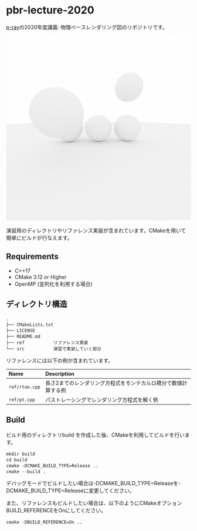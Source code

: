 # pbr-lecture-2020

[p-ray](https://p-ray.oskt.us/)の2020年度講義: 物理ベースレンダリング回のリポジトリです。

![](img/pt.png)

演習用のディレクトリやリファレンス実装が含まれています。CMakeを用いて簡単にビルドが行なえます。

## Requirements

* C++17
* CMake 3.12 or Higher
* OpenMP (並列化を利用する場合)

## ディレクトリ構造

```
.
├── CMakeLists.txt
├── LICENSE
├── README.md
├── ref           リファレンス実装
└── src           演習で実装していく部分
```

リファレンスには以下の例が含まれています。

|Name|Description|
|:--|:--|
|`ref/rtao.cpp`|長さ2までのレンダリング方程式をモンテカルロ積分で数値計算する例|
|`ref/pt.cpp`|パストレーシングでレンダリング方程式を解く例|

## Build

ビルド用のディレクトリbuild を作成した後、CMakeを利用してビルドを行います。

```
mkdir build
cd build
cmake -DCMAKE_BUILD_TYPE=Release ..
cmake --build .
```

デバッグモードでビルドしたい場合は-DCMAKE_BUILD_TYPE=Releaseを-DCMAKE_BUILD_TYPE=Releaseに変更してください。

また、リファレンスもビルドしたい場合は、以下のようにCMakeオプションBUILD_REFERENCEをOnにしてください。

```
cmake -DBUILD_REFERENCE=On ..
```